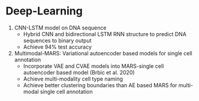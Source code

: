 # Deep-Learning
1. CNN-LSTM model on DNA sequence
   - Hybrid CNN and bidirectional LSTM RNN structure to predict DNA sequences to binary output
   - Achieve 94% test accuracy
2. Multimodal-MARS: Variational autoencoder based models for single cell annotation 
   - Incorporate VAE and CVAE models into MARS-single cell autoencoder based model (Brbic et al. 2020)
   - Achieve multi-modality cell type naming
   - Achieve better clustering boundaries than AE based MARS for multi-modal single cell annotation
